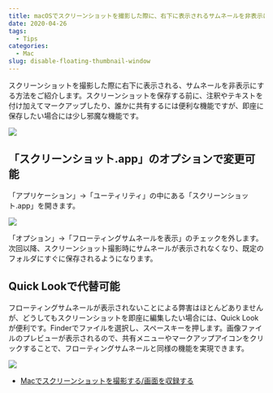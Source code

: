 ```yaml
---
title: macOSでスクリーンショットを撮影した際に、右下に表示されるサムネールを非表示にする
date: 2020-04-26
tags:
  - Tips
categories:
  - Mac
slug: disable-floating-thumbnail-window
---
```

スクリーンショットを撮影した際に右下に表示される、サムネールを非表示にする方法をご紹介します。スクリーンショットを保存する前に、注釈やテキストを付け加えてマークアップしたり、誰かに共有するには便利な機能ですが、即座に保存したい場合には少し邪魔な機能です。

![](/uploads/2020/04/screenshot-2020-03-09-22.52.56.png)

## 「スクリーンショット.app」のオプションで変更可能

「アプリケーション」→「ユーティリティ」の中にある「スクリーンショット.app」を開きます。

![](/uploads/2020/04/screenshot-2020-03-09-22.52.55.png)

「オプション」→「フローティングサムネールを表示」のチェックを外します。次回以降、スクリーンショット撮影時にサムネールが表示されなくなり、既定のフォルダにすぐに保存されるようになります。

## Quick Lookで代替可能

フローティングサムネールが表示されないことによる弊害はほとんどありませんが、どうしてもスクリーンショットを即座に編集したい場合には、Quick Lookが便利です。Finderでファイルを選択し、スペースキーを押します。画像ファイルのプレビューが表示されるので、共有メニューやマークアップアイコンをクリックすることで、フローティングサムネールと同様の機能を実現できます。

![](/uploads/2020/04/screenshot-2020-03-09-23.03.33.png)

* [Macでスクリーンショットを撮影する/画面を収録する](https://support.apple.com/ja-jp/guide/mac-help/mh26782/mac)